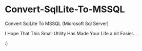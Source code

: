 # Convert-SqlLite-To-MSSQL
Convert SqlLite To MSSQL (Microsoft Sql Server)

I Hope That This Small Utility Has Made Your Life a bit Easier...

:)
